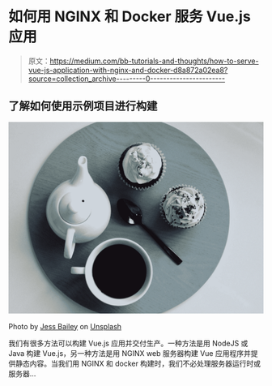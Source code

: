 # 如何用 NGINX 和 Docker 服务 Vue.js 应用

> 原文：<https://medium.com/bb-tutorials-and-thoughts/how-to-serve-vue-js-application-with-nginx-and-docker-d8a872a02ea8?source=collection_archive---------0----------------------->

## 了解如何使用示例项目进行构建

![](img/4e8248114b5b933854c9bd1b47f35e0e.png)

Photo by [Jess Bailey](https://unsplash.com/@jessbaileydesigns?utm_source=medium&utm_medium=referral) on [Unsplash](https://unsplash.com?utm_source=medium&utm_medium=referral)

我们有很多方法可以构建 Vue.js 应用并交付生产。一种方法是用 NodeJS 或 Java 构建 Vue.js，另一种方法是用 NGINX web 服务器构建 Vue 应用程序并提供静态内容。当我们用 NGINX 和 docker 构建时，我们不必处理服务器运行时或服务器…